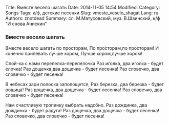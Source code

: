 Title: Вместе весело шагать
Date: 2014-11-05 14:54
Modified: 
Category: Songs
Tags: к/ф, детские песенки
Slug: vmeste_veselo_shagat
Lang: ru
Authors: znotdead
Summary: сл. М.Матусовский, муз. В.Шаинский, к/ф "И снова Анискин"

### Вместе весело шагать

Вместе весело шагать по просторам,
По просторам,по просторам!
И конечно припевать лучше хором,
Лучше хором,лучше хором!

Спой-ка с нами перепелка-перепелочка
Раз иголка, два иголка - будет елочка!
Раз дощечка,два дощечка - будет лесенка!
Раз словечко, два словечко - будет песенка!

В небесах зари полоска заполощется,
Раз березка, два березка - будет рощица!
Раз дощечка, два дощечка - будет лесенка!
Раз словечко, два словечко - будет песенка!

Нам счастливую тропинку выбрать надобно.
Раз дождинка, два дождинка - будет радуга!
Раз дощечка, два дощечка - будет лесенка!
Раз словечко, два словечко - будет песенка!
